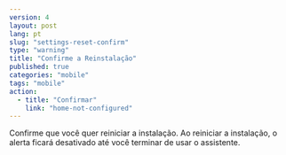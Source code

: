 ```yaml
---
version: 4
layout: post
lang: pt
slug: "settings-reset-confirm"
type: "warning"
title: "Confirme a Reinstalação"
published: true
categories: "mobile"
tags: "mobile"
action:
  - title: "Confirmar"
    link: "home-not-configured"
---
```


Confirme que você quer reiniciar a instalação. Ao reiniciar a instalação, o alerta ficará desativado até você terminar de usar o assistente.
